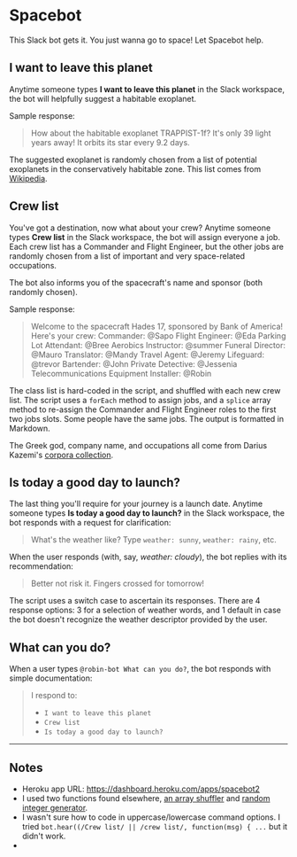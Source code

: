 # Spacebot

This Slack bot gets it. You just wanna go to space! Let Spacebot help.  

## I want to leave this planet

Anytime someone types **I want to leave this planet** in the Slack workspace, the bot will helpfully suggest a habitable exoplanet.

Sample response:
> How about the habitable exoplanet TRAPPIST-1f? It's only 39 light years away! It orbits its star every 9.2 days.

The suggested exoplanet is randomly chosen from a list of potential exoplanets in the conservatively habitable zone. This list comes from [Wikipedia](https://en.wikipedia.org/wiki/List_of_potentially_habitable_exoplanets#List_of_exoplanets_in_the_conservative_habitable_zone).

## Crew list

You've got a destination, now what about your crew? Anytime someone types **Crew list** in the Slack workspace, the bot will assign everyone a job. Each crew list has a Commander and Flight Engineer, but the other jobs are randomly chosen from a list of important and very space-related occupations. 

The bot also informs you of the spacecraft's name and sponsor (both randomly chosen). 

Sample response:
> Welcome to the spacecraft Hades 17, sponsored by Bank of America! Here's your crew:
> Commander: @Sapo
> Flight Engineer: @Eda
> Parking Lot Attendant: @Bree
> Aerobics Instructor: @summer
> Funeral Director: @Mauro
> Translator: @Mandy
> Travel Agent: @Jeremy
> Lifeguard: @trevor
> Bartender: @John
> Private Detective: @Jessenia
> Telecommunications Equipment Installer: @Robin

The class list is hard-coded in the script, and shuffled with each new crew list. The script uses a `forEach` method to assign jobs, and a `splice` array method to re-assign the Commander and Flight Engineer roles to the first two jobs slots. Some people have the same jobs. The output is formatted in Markdown.

The Greek god, company name, and occupations all come from Darius Kazemi's [corpora collection](https://github.com/dariusk/corpora/tree/master/data).

## Is today a good day to launch?

The last thing you'll require for your journey is a launch date. Anytime someone types **Is today a good day to launch?** in the Slack workspace, the bot responds with a request for clarification:

> What's the weather like? Type `weather: sunny`, `weather: rainy`, etc.

When the user responds (with, say, *weather: cloudy*), the bot replies with its recommendation: 

> Better not risk it. Fingers crossed for tomorrow!

The script uses a switch case to ascertain its responses. There are 4 response options: 3 for a selection of weather words, and 1 default in case the bot doesn't recognize the weather descriptor provided by the user.

## What can you do?

When a user types `@robin-bot What can you do?`, the bot responds with simple documentation: 

> I respond to:
> * `I want to leave this planet`
> * `Crew list`
> * `Is today a good day to launch?`

---

## Notes 

* Heroku app URL: https://dashboard.heroku.com/apps/spacebot2
* I used two functions found elsewhere, [an array shuffler](https://stackoverflow.com/questions/6274339/how-can-i-shuffle-an-array) and [random integer generator](https://developer.mozilla.org/en-US/docs/Web/JavaScript/Reference/Global_Objects/Math/random).
* I wasn't sure how to code in uppercase/lowercase command options. I tried `bot.hear((/Crew list/ || /crew list/, function(msg) { ...` but it didn't work. 
* 




